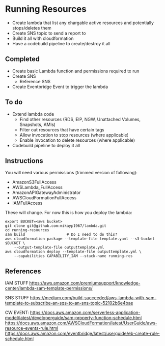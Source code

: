 # Running Resources

* Create lambda that list any chargable active resources  and potentially stops/deletes them
* Create SNS topic to send a report to
* Build it all with cloudformation
* Have a codebuild pipeline to create/destroy it all


## Completed

* Create basic Lambda function and permissions required to run
* Create SNS
  * Reference SNS
* Create Eventbridge Event to trigger the lambda

## To do
  
* Extend lambda code
  *  Find other resources (RDS, EIP, NGW, Unattached Volumes, Snapshots, AMIs)
  *  Filter out resources that have certain tags
  *  Allow invocation to stop resources (where applicable)
  *  Enable invocation to delete resources (where applicable)
* Codebuild pipeline to deploy it all
  

## Instructions

You will need various permissions (trimmed version of following):

* AmazonS3FullAccess
* AWSLambda_FullAccess
* AmazonAPIGatewayAdministrator
* AWSCloudFormationFullAccess
* IAMFullAccess

These will change. For now this is how you deploy the lambda:

    export BUCKET=<aws bucket>
    git clone git@github.com:mikayp1967/lambda.git
    cd running-resources
    sam build                   # Do I need to do this?
    aws cloudformation package --template-file template.yaml --s3-bucket $BUCKET \ 
        --output-template-file outputtemplate.yml
    aws cloudformation deploy --template-file outputtemplate.yml \
        --capabilities CAPABILITY_IAM --stack-name running-res


## References

IAM STUFF
    https://aws.amazon.com/premiumsupport/knowledge-center/lambda-sam-template-permissions/

SNS STUFF
    https://medium.com/build-succeeded/aws-lambda-with-sam-template-to-subscribe-an-sqs-to-an-sns-topic-52102b6e4bae

CW EVENT:
    https://docs.aws.amazon.com/serverless-application-model/latest/developerguide/sam-property-function-schedule.html
    https://docs.aws.amazon.com/AWSCloudFormation/latest/UserGuide/aws-resource-events-rule.html
    https://docs.aws.amazon.com/eventbridge/latest/userguide/eb-create-rule-schedule.html

